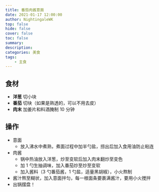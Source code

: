 ```yaml
---
title: 番茄肉酱意面
date: 2021-01-17 12:00:00
author: NightingaleWK
top: false
hide: false
cover: false
toc: false
summary: 
description: 
categories: 美食
tags:
    - 主食
---
```

## 食材
- **洋葱** 切小块
- **番茄** 切块（如果是熟透的，可以不用去皮）
- **肉末** 加姜片和料酒腌制 10 分钟
## 操作
- 意面
  - 放入沸水中煮熟，煮面过程中加半勺盐，捞出后加入食用油防止粘连
- 肉酱
  - 锅中热油放入洋葱，炒至变软后加入肉末翻炒至变色
  - 加 1 勺生抽调味，加入番茄炒至炒至变软
  - 加入酱料（3 勺番茄酱，1 勺盐，适量黑胡椒），小火熬制
- 酱汁熬至糊状，加入意面拌匀，每一根面条要裹满酱汁，要用小火搅拌
- 出锅摆盘！